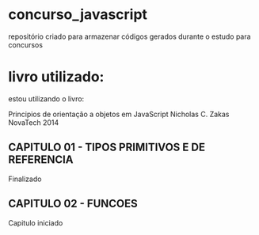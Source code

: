 # concurso_javascript
repositório criado para armazenar códigos gerados durante o estudo para concursos

# livro utilizado:
estou utilizando o livro: 

Principios de orientação a objetos em JavaScript
Nicholas C. Zakas
NovaTech 2014

## CAPITULO 01 - TIPOS PRIMITIVOS E DE REFERENCIA
Finalizado

## CAPITULO 02 - FUNCOES
Capitulo iniciado